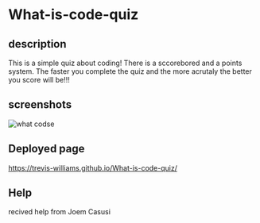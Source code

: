 # What-is-code-quiz

## description 
This is a simple quiz about coding! There is a sccorebored and a points system. The faster you complete the quiz and the more acrutaly the better you score will be!!!

## screenshots
![what codse](https://github.com/Trevis-Williams/Trevis-portfolio-Website/assets/135195221/e4ceff32-390f-4378-963f-9c9af345be54)
## Deployed page
  https://trevis-williams.github.io/What-is-code-quiz/

  ## Help
  recived help from Joem Casusi


